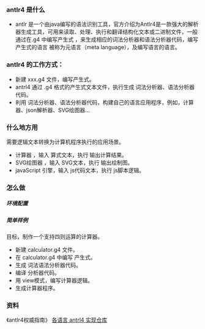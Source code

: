 ### antlr4 是什么
- antlr 是一个由java编写的语法识别工具，官方介绍为Antlr4是一款强大的解析器生成工具，可用来读取、处理、执行和翻译结构化文本或二进制文件，一般通过在.g4 中编写产生式 ，来生成相应的词法分析器和语法分析器代码，编写产生式的语言 被称为元语言（meta language），及编写语言的语言。

### antlr4 的工作方式：
- 新建 xxx.g4 文件，编写产生式。
- antrl4 通过 .g4 格式的产生式文本文件，执行生成 词法分析器、语法分析器代码。
- 利用 词法分析器、语法分析器代码，构建自己的语言应用程序，例如，计算器、json解析器、SVG绘图器...

### 什么地方用
需要逻辑文本转换为计算机程序执行的应用场景。
- 计算器 ，输入 算式文本，执行 输出计算结果。
- SVG绘图器 ，输入 SVG文本，执行 输出绘制图。
- javaScript 引擎，输入 js代码文本，执行 js脚本逻辑。

### 怎么做
##### 环境配置

##### 简单样例
目标，制作一个支持四则运算的计算器。
- 新建 calculator.g4 文件。
- 在 calculator.g4 中编写 产生式。
- 生成 词法语法分析器代码。
- 编译 分析器代码。
- 用 view模式，编写计算器逻辑。
- 生成计算器程序。

### 资料
《antlr4权威指南》
[各语言 antrl4 实现仓库](https://github.com/antlr/grammars-v4)
